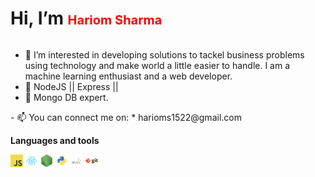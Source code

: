 <div style="display:flex; flex-direction:column">
  <h1>Hi, I’m <span style="color: red; font-size: 20px;"> Hariom Sharma </span></h1>
  <div>
    <ul>
      <li>
          👀 I’m interested in developing solutions to tackel business problems using technology and make world a little easier to handle. I am a machine learning                  enthusiast and   a web developer.
      </li>
      <li>
          🌱 NodeJS || Express || 
      </li>
      <li>
          🤞 Mongo DB expert.
      </li>
    </ul>
  </div>
</div>
- 📫 You can connect me on:
   * harioms1522@gmail.com

<strong>Languages and tools</strong>
<div style="align:center"><code><img height="20" src="https://raw.githubusercontent.com/github/explore/80688e429a7d4ef2fca1e82350fe8e3517d3494d/topics/javascript/javascript.png"></code>
<code><img height="20" src="https://raw.githubusercontent.com/github/explore/80688e429a7d4ef2fca1e82350fe8e3517d3494d/topics/react/react.png"></code>
<code><img height="20" src="https://raw.githubusercontent.com/github/explore/80688e429a7d4ef2fca1e82350fe8e3517d3494d/topics/nodejs/nodejs.png"></code>
<code><img height="20" src="https://raw.githubusercontent.com/github/explore/80688e429a7d4ef2fca1e82350fe8e3517d3494d/topics/python/python.png"></code>
<code><img height="20" src="https://raw.githubusercontent.com/github/explore/80688e429a7d4ef2fca1e82350fe8e3517d3494d/topics/mysql/mysql.png"></code>
<code><img height="20" src="https://raw.githubusercontent.com/github/explore/80688e429a7d4ef2fca1e82350fe8e3517d3494d/topics/git/git.png"></code></div>

<!---
harioms1522/harioms1522 is a ✨ special ✨ repository because its `README.md` (this file) appears on your GitHub profile.
You can click the Preview link to take a look at your changes.
--->
